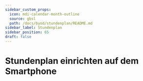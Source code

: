 ```yaml
---
sidebar_custom_props:
  icon: mdi-calendar-month-outline
  source: gbsl
  path: /docs/byod/stundenplan/README.md
sidebar_label: Stundenplan
sidebar_position: 65
draft: false
---
```


#  Stundenplan einrichten auf dem Smartphone



<Features />

<Features />
